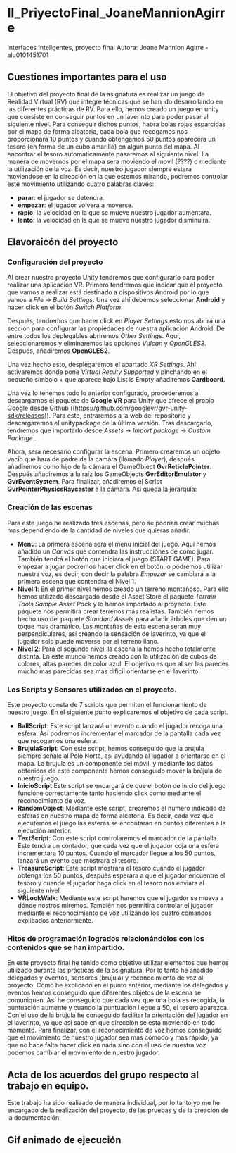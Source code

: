 # II_PriyectoFinal_JoaneMannionAgirre
 Interfaces Inteligentes, proyecto final
 Autora: Joane Mannion Agirre - alu0101451701
 
## Cuestiones importantes para el uso
El objetivo del proyecto final de la asignatura es realizar un juego de Realidad Virtual (RV) que integre técnicas que se han ido desarrollando en las diferentes prácticas de RV. Para ello, hemos creado un juego en unity que consiste en conseguir puntos en un laverinto para poder pasar al siguiente nivel.
Para conseguir dichos puntos, habra bolas rojas esparcidas por el mapa de forma aleatoria, cada bola que recogamos nos proporcionara 10 puntos y cuando obtengamos 50 puntos aparecera un tesoro (en forma de un cubo amarillo) en algun punto del mapa. Al encontrar el tesoro automaticamente pasaremos al siguiente nivel.
La manera de movernos por el mapa sera moviendo el movil (????) o mediante la utilización de la voz. Es decir, nuestro jugador siempre estara moviendose en la dirección en la que estemos mirando, podremos controlar este movimiento utilizando cuatro palabras claves:
- **parar**: el jugador se detendra. 
- **empezar**: el jugador volvera a moverse. 
- **rapío**: la velocidad en la que se mueve nuestro jugador aumentara. 
- **lento**: la velocidad en la que se mueve nuestro jugador disminuira. 
 
## Elavoraicón del proyecto 
### Configuración del proyecto
Al crear nuestro proyecto Unity tendremos que configurarlo para poder realizar una aplicación VR. Primero tendremos que indicar que el proyecto que vamos a realizar está destinado a dispositivos Android por lo que vamos a *File -> Build Settings*. Una vez ahí debemos seleccionar **Android** y hacer click en el botón *Switch Platform*.

Después, tendremos que hacer click en *Player Settings* esto nos abrirá una sección para configurar las propiedades de nuestra aplicación Android. De entre todos los deplegables abriremos *Other Settings*. Aquí, seleccionaremos y eliminaremos las opciones *Vulcan* y *OpenGLES3*. Después, añadiremos **OpenGLES2**.

Una vez hecho esto, desplegaremos el apartado *XR Settings*. Ahí activaremos donde pone *Virtual Reality Supported* y pinchando en el pequeño símbolo + que aparece bajo List is Empty añadiremos **Cardboard**.

Una vez lo tenemos todo lo anterior configurado, procederemos a descargarnos el paquete de **Google VR** para Unity que ofrece el propio Google desde Github ((https://github.com/googlevr/gvr-unity-sdk/releases)). Para esto, entraremos a la web del repositorio y descargaremos el unitypackage de la última versión. Tras descargarlo, tendremos que importarlo desde *Assets -> Import package -> Custom Package* .

Ahora, sera necesario configurar la escena. Primero crearemos un objeto vacío que hara de padre de la camára (llamado *Player*), después añadiremos como hijo de la cámara el GameObject **GvrReticlePointer**. Después añadiremos a la raíz los GameObjects **GvrEditorEmulator** y **GvrEventSystem**. Para finalizar, añadiremos el Script **GvrPointerPhysicsRaycaster** a la cámara. Así queda la jerarquía:

### Creación de las escenas
Para este juego he realizado tres escenas, pero se podrian crear muchas mas dependiendo de la cantidad de niveles que quieras añadir.
- **Menu**: La primera escena sera el menu inicial del juego. Aquí hemos añadido un *Canvas* que contendra las instrucciónes de como jugar. También tendrá el botón que iniciara el juego (START GAME). Para empezar a jugar podremos hacer click en el botón, o podremos utilizar nuestra voz, es decir, con decir la palabra *Empezar* se cambiará a la primera escena que contendra el Nivel 1.
- **Nivel 1**: En el primer nivel hemos creado un terreno montañoso. Para ello hemos utilizado descargado desde el Asset Store el paquete *Terrain Tools Sample Asset Pack* y lo hemos importado al proyecto. Este paquete nos permitira crear terrenos más realistas. También hemos hecho uso del paquete *Standard Assets* para añadir árboles que den un toque mas dramático. Las montañas de esta escena seran muy perpendiculares, así creando la sensación de laverinto, ya que el jugador solo puede moverse por el terreno llano.
- **Nivel 2**: Para el segundo nivel, la escena la hemos hecho totalmente distinta. En este mundo hemos creado con la utilización de cubos de colores, altas paredes de color azul. El objetivo es que al ser las paredes mucho mas parecidas sea mas dificil orientarse en el laverinto.

### Los Scripts y Sensores utilizados en el proyecto.
Este proyecto consta de 7 scripts que permiten el funcionamiento de nuestro juego. En el siguiente punto explicaremos el objetivo de cada script.
- **BallScript**: Este script lanzará un evento cuando el jugador recoga una esfera. Así podremos incrementar el marcador de la pantalla cada vez que recogamos una esfera. 
- **BrujulaScript**: Con este script, hemos conseguido que la brujula siempre señale al Polo Norte, así ayudando al jugador a orientarse en el mapa. La brujula es un componente del móvil, y mediante los datos obtenidos de este componente hemos conseguido mover la brújula de nuestro juego.
- **InicioScript**:Este script se encargará de que el botón de inicio del juego funcione correctamente tanto haciendo click como mediante el reconocimiento de voz. 
- **RandomObject**: Mediante este script, crearemos el número indicado de esferas en nuestro mapa de forma aleatoria. Es decir, cada vez que ejecutemos el juego las esferas se encontaran en puntos diferentes a la ejecución anterior. 
- **TextScript**: Con este script controlaremos el marcador de la pantalla. Este tendra un contador, que cada vez que el jugador coja una esfera incrementara 10 puntos. Cuando el marcador llegue a los 50 puntos, lanzará un evento que mostrara el tesoro.
- **TreasureScript**: Este script mostrara el tesoro cuando el jugador obtenga los 50 puntos, después esperara a que el jugador encuentre el tesoro y cuande el jugador haga click en el tesoro nos enviara al siguiente nivel. 
- **VRLookWalk**: Mediante este script haremos que el jugador se mueva a dónde nostros miremos. También nos permitira controlar el jugador mediante el reconocimiento de voz utilizando los cuatro comandos explicados anteriormente.

### Hitos de programación logrados relacionándolos con los contenidos que se han impartido.
En este proyecto final he tenido como objetivo utilizar elementos que hemos utilizado durante las prácticas de la asignatura. Por lo tanto he añadido delegados y eventos, sensores (brujula) y reconocimiento de voz al proyecto. Como he explicado en el punto anterior, mediante los delegados y eventos hemos conseguido que diferentes objetos de la escena se comuniquen. Así he conseguido que cada vez que una bola es recogida, la puntuación aumente y cuando la puntuación llegue a 50, el tesero aparezca.
Con el uso de la brujula he conseguido facilitar la orientación del jugador en el laverinto, ya que así sabe en que dirección se esta moviendo en todo momento.
Para finalizar, con el reconocimiento de voz hemos conseguido que el movimiento de nuestro jugador sea mas cómodo y mas rápido, ya que no hace falta hacer click en nada sino con el uso de nuestra voz podemos cambiar el movimiento de nuestro jugador.

## Acta de los acuerdos del grupo respecto al trabajo en equipo.
Este trabajo ha sido realizado de manera individual, por lo tanto yo me he encargado de la realización del proyecto, de las pruebas y de la creación de la documentación.

## Gif animado de ejecución

